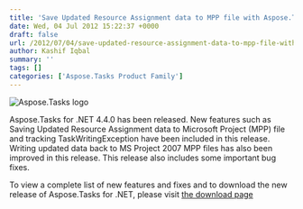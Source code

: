 ```yaml
---
title: 'Save Updated Resource Assignment data to MPP file with Aspose.Tasks'
date: Wed, 04 Jul 2012 15:22:37 +0000
draft: false
url: /2012/07/04/save-updated-resource-assignment-data-to-mpp-file-with-aspose.tasks/
author: Kashif Iqbal
summary: ''
tags: []
categories: ['Aspose.Tasks Product Family']
---
```


![Aspose.Tasks logo][1]

Aspose.Tasks for .NET 4.4.0 has been released. New features such as Saving Updated Resource Assignment data to Microsoft Project (MPP) file and tracking TaskWritingException have been included in this release. Writing updated data back to MS Project 2007 MPP files has also been improved in this release. This release also includes some important bug fixes.

To view a complete list of new features and fixes and to download the new release of Aspose.Tasks for .NET, please visit [the download page  
](http://www.aspose.com/community/files/51/.net-components/aspose.tasks-for-.net/category1112.aspx)




[1]: http://www.aspose.com/Images/aspose.tasks-logo2.jpg




